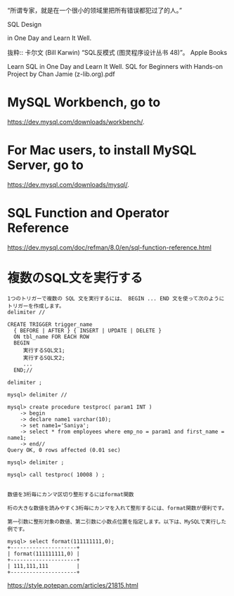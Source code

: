 “所谓专家，就是在一个很小的领域里把所有错误都犯过了的人。”

SQL Design 

in One Day and Learn It Well. 

抜粋:: 卡尔文 (Bill Karwin)  “SQL反模式 (图灵程序设计丛书 48)”。 Apple Books  

Learn SQL in One Day and Learn It Well. SQL for Beginners with Hands-on Project by Chan Jamie (z-lib.org).pdf
# MySQL Workbench, go to 
https://dev.mysql.com/downloads/workbench/.

# For Mac users, to install MySQL Server, go to 
https://dev.mysql.com/downloads/mysql/.

# SQL Function and Operator Reference
https://dev.mysql.com/doc/refman/8.0/en/sql-function-reference.html

# 複数のSQL文を実行する
```
1つのトリガーで複数の SQL 文を実行するには、 BEGIN ... END 文を使って次のようにトリガーを作成します。
delimiter //

CREATE TRIGGER trigger_name
  { BEFORE | AFTER } { INSERT | UPDATE | DELETE }
  ON tbl_name FOR EACH ROW
  BEGIN
     実行するSQL文1;
     実行するSQL文2;
     ...
  END;//

delimiter ;

```

```
mysql> delimiter //
 
mysql> create procedure testproc( param1 INT )
    -> begin
    -> declare name1 varchar(10);
    -> set name1='Saniya';
    -> select * from employees where emp_no = param1 and first_name = name1;
    -> end//
Query OK, 0 rows affected (0.01 sec)
 
mysql> delimiter ;
 
mysql> call testproc( 10008 ) ;   


数値を3桁毎にカンマ区切り整形するにはformat関数

桁の大きな数値を読みやすく3桁毎にカンマを入れて整形するには、format関数が便利です。

第一引数に整形対象の数値、第二引数に小数点位置を指定します。以下は、MySQLで実行した例です。

mysql> select format(111111111,0);
+---------------------+
| format(111111111,0) |
+---------------------+
| 111,111,111         |
+---------------------+
```
https://style.potepan.com/articles/21815.html

